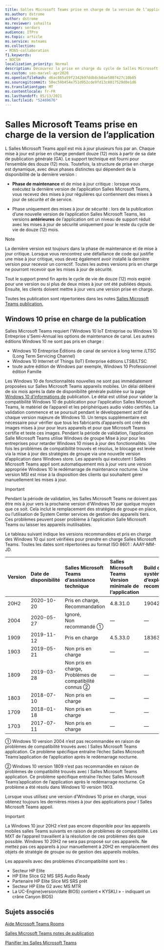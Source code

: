 ```yaml
---
title: Salles Microsoft Teams prise en charge de la version de l’application
ms.author: dstrome
author: dstrome
ms.reviewer: sohailta
manager: serdars
audience: ITPro
ms.topic: article
ms.service: msteams
ms.collection:
- M365-collaboration
f1.keywords:
- NOCSH
localization_priority: Normal
description: Découvrez la prise en charge du cycle de Salles Microsoft Teams, notamment la structure de support dynamique et ses phases.
ms.custom: seo-marvel-apr2020
ms.openlocfilehash: d6ac865a59f2342b97ddb8cb0ae5807427c10b85
ms.sourcegitcommit: 50ec59b454e751d952cde9fd13c8017529d0e1d6
ms.translationtype: MT
ms.contentlocale: fr-FR
ms.lasthandoff: 05/13/2021
ms.locfileid: "52469676"
---
```

# <a name="microsoft-teams-rooms-app-version-support"></a>Salles Microsoft Teams prise en charge de la version de l’application
 
L Salles Microsoft Teams appil est mis à jour plusieurs fois par an. Chaque mise à jour est prise en charge pendant douze (12) mois à partir de sa date de publication générale (GA). Le support technique est fourni pour l’ensemble des douze (12) mois. Toutefois, la structure de prise en charge est dynamique, avec deux phases distinctes qui dépendent de la disponibilité de la dernière version :

- **Phase de maintenance** et de mise à jour critique : lorsque vous exécutez la dernière version de l’application Salles Microsoft Teams, vous recevez des mises à jour régulières qui contiennent des mises à jour de sécurité *et* de service.

- Phase uniquement des mises à jour de sécurité : lors de la publication d’une nouvelle  version de l’application Salles Microsoft Teams, les versions **antérieures** de l’application ont un niveau de support réduit avec les mises à jour de sécurité uniquement pour le reste du cycle de vie de douze (12) mois.

> [!NOTE]
> La dernière version est toujours dans la phase de maintenance et de mise à jour critique. Lorsque vous rencontrez une défaillance de code qui justifie une mise à jour critique, vous devez également avoir installé la dernière version pour recevoir un correctif. Toutes les autres versions pris en charge ne pourront recevoir que les mises à jour de sécurité.

Tout le support prend fin après le cycle de vie de douze (12) mois expiré pour une version ou si plus de deux mises à jour ont été publiées depuis. Ensuite, les clients doivent mettre à jour vers une version prise en charge.

Toutes les publication sont répertoriées dans les notes [Salles Microsoft Teams publication.](rooms-release-note.md)

## <a name="windows-10-release-support"></a>Windows 10 prise en charge de la publication

Salles Microsoft Teams requiert l’Windows 10 IoT Entreprise ou Windows 10 Entreprise s'Semi-Annual les options de maintenance de canal. Les autres éditions Windows 10 ne sont pas pris en charge :

- Windows 10 Entreprise Éditions de canal de service à long terme /LTSC (Long Term Servicing Channel)
- Windows 10 Internet of Things (IoT) Enterprise éditions LTSB/LTSC
- toute autre édition de Windows par exemple, Windows 10 Professionnel édition Famille

Les Windows 10 de fonctionnalités nouvelles ne sont pas immédiatement proposées sur Salles Microsoft Teams appareils mobiles. Un délai délibéré de six mois après la date de disponibilité générale publiée sur la page [Windows 10 d’informations de](/windows/release-information/) publication. Le délai est utilisé pour valider la compatibilité Windows 10 de publication pour l’application Salles Microsoft Teams, le matériel de l’appareil et les périphériques audio vidéo certifiés. La validation commence et se poursuit pendant le développement actif de chaque version majeure de Windows 10. Un temps supplémentaire est nécessaire pour vérifier que tous les fabricants d’appareils ont créé des images mises à jour pour leurs appareils et pour que Microsoft Teams certifie et teste ces images. Pendant la période de validation, l’application Salle Microsoft Teams utilise Windows de groupe Mise à jour pour les entreprises pour retarder Windows 10 mises à jour des fonctionnalités. [](/windows/deployment/update/waas-manage-updates-wufb) Une fois les problèmes de compatibilité trouvés et résolus, le blocage est levée via la mise à jour des stratégies de groupe via une nouvelle version d’application dans Windows store. Les appareils qui exécutent l Salles Microsoft Teams appil sont automatiquement mis à jour vers une version appropriée Windows 10 le redémarrage de maintenance nocturne. Une version MSI est mise à la disposition des clients qui souhaitent gérer manuellement les mises à jour.  

> [!IMPORTANT]
> Pendant la période de validation,  les Salles Microsoft Teams ne doivent pas être mis à jour vers la prochaine version d’Windows 10 par quelque moyen que ce soit. Cela inclut le remplacement des stratégies de groupe en place, ou l’utilisation de System Center services de gestion des appareils tiers. Ces problèmes peuvent poser problème à l’application Salle Microsoft Teams ou laisser les appareils inutilisables.  

Le tableau suivant indique les versions recommandées et pris en charge des Windows 10 qui sont vérifiées pour prendre en charge Salles Microsoft Teams. Toutes les dates sont répertoriées au format ISO 8601 : AAAY-MM-JD.

|Version  |Date de disponibilité   |Salles Microsoft Teams d’assistance technique   |Salles Microsoft Teams Version minimale de l’application | Build du système d’exploitation recommandé  |
|:---  |:---       |:---                                  |:---     |:---     |
| 20H2 |2020-10-20 |Pris en charge, <br/>Recommandation|4.8.31.0 |19042.631 |
| 2004 |2020-05-27 |Ignoré, <br/> Non recommandé &#x2780;|&#x2014; |&#x2014; |
| 1909 |2019-11-12 |Pris en charge |4.5.33.0 |18363.418  |
| 1903 |2019-05-21 |Non pris en charge  |&#x2014; |&#x2014; |
| 1809 |2019-03-28 |Non pris en charge, <br/>Problèmes de compatibilité connus &#x2781;|&#x2014; |&#x2014; |
| 1803 |2018-07-10 |Non pris en charge                             |&#x2014;  |&#x2014; |
| 1709 |2018-01-18 |Non pris en charge                         |&#x2014; |&#x2014; |
| 1703 |2017-07-11 |Non pris en charge                         |&#x2014; |&#x2014; |

&#x2780; Windows 10 version 2004 n’est pas recommandée en raison de problèmes de compatibilité trouvés avec l Salles Microsoft Teams application. Ce problème spécifique entraîne l’échec Salles Microsoft Teams’application de l’application après le redémarrage nocturne. 

&#x2781; Windows 10 version 1809 n’est pas recommandée en raison de problèmes de compatibilité trouvés avec l Salles Microsoft Teams application. Ce problème spécifique entraîne l’échec Salles Microsoft Teams’application de l’application après le redémarrage nocturne. Ce problème a été résolu dans Windows 10 version 1903.  

Lorsque vous utilisez une version d’Windows 10 prise en charge, vous obtenez toujours les dernières mises à jour des applications pour l Salles Microsoft Teams appeil.  

> [!IMPORTANT]
> La Windows 10 jour 20H2 n’est pas encore disponible pour les appareils mobiles salles Teams suivants en raison de problèmes de compatibilité. Les MXT de l’appareil travaillent à la résolution de ces problèmes dès que possible. Windows 10 20H2 ne sera pas proposé sur ces appareils. Ne mettez pas ces appareils à jour manuellement à 20H2 en remplacement des objets de stratégie de groupe ou de gestion des appareils mobiles. 
> 
> Les appareils avec des problèmes d’incompatibilité sont les :
> 
> - Secteur HP Elite
> - HP Elite Slice G2 MS SRS Audio Ready
> - Partenaire HP Elite Slice MS SRS prêt
> - Secteur HP Elite G2 avec MS MTR
> - La UC-Engine(version/date BIOS) contient « KYSKLI » - indiquant un crâne Canyon BIOS) 

## <a name="related-topics"></a>Sujets associés

[Aide Microsoft Teams Rooms](https://support.office.com/article/Skype-Room-Systems-version-2-help-e667f40e-5aab-40c1-bd68-611fe0002ba2)

[Salles Microsoft Teams notes de publication](rooms-release-note.md)

[Planifier les Salles Microsoft Teams](rooms-plan.md)
